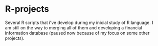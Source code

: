 # R-projects
 Several R scripts that i've develop during my inicial study of R language. 
 I am still on the way to merging all of them and developing a financial information database (paused now because of my focus on some other projects).
